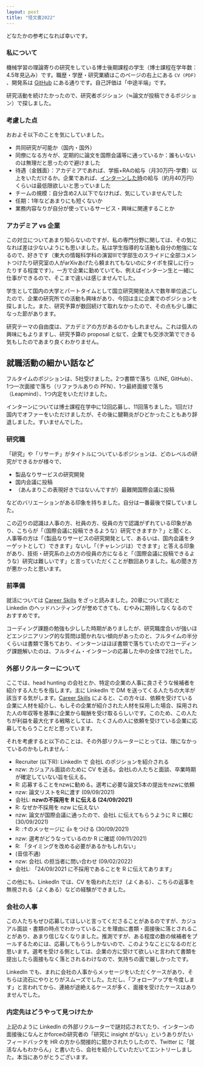 ```yaml
---
layout: post
title: "怪文書2022"
---
```


どなたかの参考になれば幸いです。

### 私について

機械学習の理論寄りの研究をしている博士後期課程の学生（博士課程在学年数：4.5年見込み）です。職歴・学歴・研究業績はこのページの右上にある `CV (PDF)` 、開発系は [GitHub](https://github.com/nzw0301) にある通りです。自己評価は「中途半端」です。

研究活動を続けたかったので、研究者ポジション（≒論文が投稿できるポジション）で探しました。

### 考慮した点

おおよそ以下のことを気にしていました。

- 共同研究が可能か（国内・国外）
- 同僚になる方々が、定期的に論文を国際会議等に通っているか：誰もいないのは無理だと思ったので避けました
- 待遇（金銭面）：アカデミアであれば、学振+RAの給与（月30万円-学費）以上をいただけるか。企業であれば、[インターンした時](https://nzw0301.github.io/2017/09/td_intern)の給与（約月40万円）くらいは最低限欲しいと思っていました
- チームの規模：自分含め2人以下でなければ、気にしていませんでした
- 任期：1年などあまりにも短くないか
- 業務内容なりが自分が使っているサービス・興味に関連することか

### アカデミア vs 企業

この対立についてあまり知らないのですが、私の専門分野に関しては、その気になれば差は少ないようにも思いました。私は学生指導的な活動も自分の勉強になるので、好きです（東大の情報科学科の演習Ⅲで学部生のスライドに全部コメントつけたり研究室の人がarXivあげたら頼まれてもないのにタイポを探しに行ったりする程度です）。一方で企業に勤めていても、例えばインターン生と一緒に仕事ができるので、そこまで違いは感じませんでした。

学生として国内の大学とパートタイムとして国立研究開発法人で数年単位過ごしたので、企業の研究所での活動も興味があり、今回は主に企業でのポジションを探しました。また、研究予算が数回続けて取れなかったので、その点も少し嫌になった節があります。

研究テーマの自由度は、アカデミアの方があるのかもしれません。これは個人の興味にもよりますし、研究予算の proposal と似て、企業でも交渉次第でできる気もしたのであまり良くわかりません。

## 就職活動の細かい話など

フルタイムのポジションは、5社受けました。2つ書類で落ち（LINE, GitHub）、1つ一次面接で落ち（リファラルありの PFN）、1つ最終面接で落ち（Leapmind）、1つ内定をいただけました。

インターンについては博士課程在学中に12回応募し、11回落ちました。1回だけ国内でオファーをいただけましたが、その後に腱鞘炎がひどかったこともあり辞退しました。すいませんでした。

### 研究職

「研究」や「リサーチ」がタイトルについているポジションは、どのレベルの研究ができるかが様々で、

- 製品なりサービスの研究開発
- 国内会議に投稿
- （あんまりこの表現好きではないんですが）最難関国際会議に投稿

などのバリエーションがある印象を持ちました。自分は一番最後で探していました。

この辺りの認識は人事の方、社員の方、役員の方で認識がずれている印象があり、こちらが「（国際会議に投稿できるような）研究できますか？」と聞くと、人事等の方は「（製品なりサービスの研究開発として、あるいは、国内会議をターゲットとして）できます」ないし「（チャレンジは）できます」と答える印象があり、技術・研究系の上の方の役員の方になると「（国際会議に投稿できるような）研究は難しいです」と言っていただくことが数回ありました。私の聞き方が悪かったと思います。

### 前準備

就活については [Career Skills](https://amzn.to/36OJRtP) をざっと読みました。20章について読むと Linkedin のヘッドハンティングが誉めてきても、むやみに期待しなくなるのでおすすめです。

コーディング課題の勉強も少しした時期がありましたが、研究職度合いが強いほどエンジニアリング的な質問は聞かれない傾向があったのと、フルタイムの半分くらいは書類で落ちており、インターンはほぼ書類で落ちていたのでコーディング課題解いたのは、フルタイム・インターンの応募した中の全体で2社でした。

### 外部リクルーターについて

ここでは、head hunting の会社とか、特定の企業の人事に良さそうな候補者を紹介する人たちを指します。主に LinkedIn で DM を送ってくる人たちの大半が該当する気がします。[Career Skills](https://amzn.to/36OJRtP) によると、この方々は、依頼を受けている企業に人材を紹介し、もしその企業が紹介された人材を採用した場合、採用された人の年収等を基準に企業から報酬を受け取るらしいです。このため、この人たちが利益を最大化する戦略としては、たくさんの人に依頼を受けている企業に応募してもらうことだと思っています。

それを考慮すると以下のことは、その外部リクルーターにとっては、理になかっているのかもしれません：

- Recruiter (以下R): LinkedIn で 会社L のポジションを紹介される
- nzw: カジュアル面談のために CV を送る。会社Lの人たちと面談、卒業時期が確定していない旨を伝える。
- R: 応募することをnzwに勧める。選考に必要な論文5本の提出をnzwに依頼
- nzw: 論文リストをRに渡す (09/09/2021)
- 会社L: **nzwの不採用を R に伝える (24/09/2021)**
- R: なぜか不採用を nzw に伝えない
- nzw: 論文が国際会議に通ったので、会社L に伝えてもらうように R に頼む (30/09/2021)
- R: :↑のメッセージに 👍 をつける (30/09/2021)
- nzw: 選考がどうなっているのか R に確認 (09/11/2021)
- R: 「タイミングを改める必要があるかもしれない」
- (音信不通)
- nzw: 会社L の担当者に問い合わせ (09/02/2022)
- 会社L: 「24/09/2021 に不採用であることを R に伝えてあります」

この他にも、LinkedIn では、CV を吸われただけ（よくある）、こちらの返事を無視される（よくある）などの経験ができました。

### 会社の人事

この人たちもぜひ応募してほしいと言ってくださることがあるのですが、カジュアル面談・書類の時点でわかっていることを理由に書類・面接後に落とされることがあり、あまり信じなくなりました。推測ですが、ある程度の数の候補者をプールするためには、応募してもらうしかないので、このようなことになるのだと思います。選考を受ける側としては、企業の方に受けて欲しいと言われて書類を提出したら面接もなく落とされるわけなので、気持ちの面で厳しかったです。

LinkedIn でも、まれに会社の人事からメッセージをいただくケースがあり、そちらは流石にやりとりがスムーズでした。ただし、「フォローアップを今度します」と言われてから、連絡が途絶えるケースが多く、面接を受けたケースはありませんでした。

### 内定先はどうやって見つけたか

上記のように LinkedIn の外部リクルーターで謎対応されてたり、インターンの面接後になんとかforceの研究者の「研究に insight がない」というありがたいフィードバックを HR の方から間接的に聞かされたりしたので、Twitter に「就活なんもわからん」と書いたら、会社を紹介していただいてエントリーしました。本当にありがとうございます。
